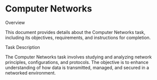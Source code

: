 # Computer Networks

Overview

This document provides details about the Computer Networks task, including its objectives, requirements, and instructions for completion.

Task Description

The Computer Networks task involves studying and analyzing network principles, configurations, and protocols. The objective is to enhance understanding of how data is transmitted, managed, and secured in a networked environment.
